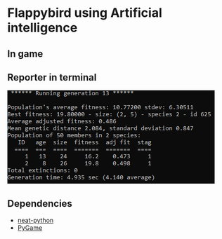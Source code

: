 # Flappybird using Artificial intelligence
## In game

## Reporter in terminal
![](output/flappybird_cmd.png)
## Dependencies
* [neat-python](https://neat-python.readthedocs.io/en/latest/)
* [PyGame](https://www.pygame.org/news)
